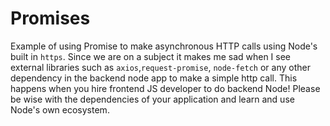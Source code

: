 # Promises

Example of using Promise to make asynchronous HTTP calls using Node's built in `https`. Since we are on 
a subject it makes me sad when I see external libraries such as `axios`,`request-promise`,  `node-fetch` 
or any other dependency in the backend node app to make a simple http call. This happens when you hire 
frontend JS developer to do backend Node! Please be wise with the dependencies of your application and 
learn and use Node's own ecosystem.